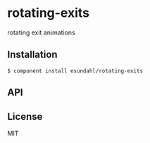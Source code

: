 
# rotating-exits

  rotating exit animations

## Installation

    $ component install esundahl/rotating-exits

## API

   

## License

  MIT
